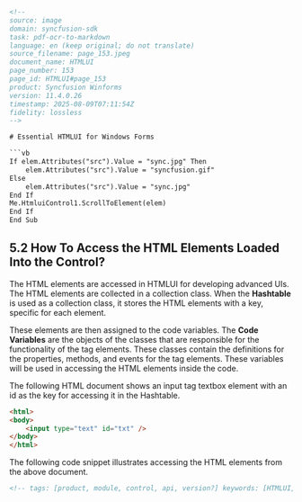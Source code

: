 ```html
<!-- 
source: image
domain: syncfusion-sdk
task: pdf-ocr-to-markdown
language: en (keep original; do not translate)
source_filename: page_153.jpeg
document_name: HTMLUI
page_number: 153
page_id: HTMLUI#page_153
product: Syncfusion Winforms
version: 11.4.0.26
timestamp: 2025-08-09T07:11:54Z
fidelity: lossless
-->

# Essential HTMLUI for Windows Forms

```vb
If elem.Attributes("src").Value = "sync.jpg" Then
    elem.Attributes("src").Value = "syncfusion.gif"
Else
    elem.Attributes("src").Value = "sync.jpg"
End If
Me.HtmluiControl1.ScrollToElement(elem)
End If
End Sub
```

## 5.2 How To Access the HTML Elements Loaded Into the Control?

The HTML elements are accessed in HTMLUI for developing advanced UIs. The HTML elements are collected in a collection class. When the **Hashtable** is used as a collection class, it stores the HTML elements with a key, specific for each element.

These elements are then assigned to the code variables. The **Code Variables** are the objects of the classes that are responsible for the functionality of the tag elements. These classes contain the definitions for the properties, methods, and events for the tag elements. These variables will be used in accessing the HTML elements inside the code.

The following HTML document shows an input tag textbox element with an id as the key for accessing it in the Hashtable.

```html
<html>
<body>
    <input type="text" id="txt" />
</body>
</html>
```

The following code snippet illustrates accessing the HTML elements from the above document.

```html
<!-- tags: [product, module, control, api, version?] keywords: [HTMLUI, Windows Forms, HTML elements, access, Hashtable, Code Variables, input tag, textbox, id, Accessing HTML, Syncfusion Winforms] -->
```
```